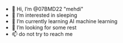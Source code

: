 - 👋 Hi, I’m @07BMD22 "mehdi"
- 👀 I’m interested in sleeping
- 🌱 I’m currently learning AI machine learning
- 💞️ I’m looking for some rest
- 📫 do not try to reach me 

<!---
07BMD22/07BMD22 is a ✨ special ✨ repository because its `README.md` (this file) appears on your GitHub profile.
You can click the Preview link to take a look at your changes.
--->
